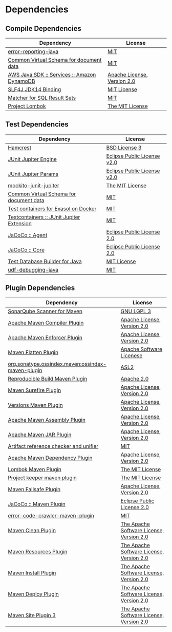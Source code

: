 <!-- @formatter:off -->
# Dependencies

## Compile Dependencies

| Dependency                                       | License                          |
| ------------------------------------------------ | -------------------------------- |
| [error-reporting-java][0]                        | [MIT][1]                         |
| [Common Virtual Schema for document data][2]     | [MIT][1]                         |
| [AWS Java SDK :: Services :: Amazon DynamoDB][4] | [Apache License, Version 2.0][5] |
| [SLF4J JDK14 Binding][6]                         | [MIT License][7]                 |
| [Matcher for SQL Result Sets][8]                 | [MIT][1]                         |
| [Project Lombok][10]                             | [The MIT License][11]            |

## Test Dependencies

| Dependency                                      | License                           |
| ----------------------------------------------- | --------------------------------- |
| [Hamcrest][12]                                  | [BSD License 3][13]               |
| [JUnit Jupiter Engine][14]                      | [Eclipse Public License v2.0][15] |
| [JUnit Jupiter Params][14]                      | [Eclipse Public License v2.0][15] |
| [mockito-junit-jupiter][18]                     | [The MIT License][19]             |
| [Common Virtual Schema for document data][2]    | [MIT][1]                          |
| [Test containers for Exasol on Docker][22]      | [MIT][1]                          |
| [Testcontainers :: JUnit Jupiter Extension][24] | [MIT][25]                         |
| [JaCoCo :: Agent][26]                           | [Eclipse Public License 2.0][27]  |
| [JaCoCo :: Core][26]                            | [Eclipse Public License 2.0][27]  |
| [Test Database Builder for Java][30]            | [MIT License][31]                 |
| [udf-debugging-java][32]                        | [MIT][1]                          |

## Plugin Dependencies

| Dependency                                              | License                                        |
| ------------------------------------------------------- | ---------------------------------------------- |
| [SonarQube Scanner for Maven][34]                       | [GNU LGPL 3][35]                               |
| [Apache Maven Compiler Plugin][36]                      | [Apache License, Version 2.0][37]              |
| [Apache Maven Enforcer Plugin][38]                      | [Apache License, Version 2.0][37]              |
| [Maven Flatten Plugin][40]                              | [Apache Software Licenese][41]                 |
| [org.sonatype.ossindex.maven:ossindex-maven-plugin][42] | [ASL2][41]                                     |
| [Reproducible Build Maven Plugin][44]                   | [Apache 2.0][41]                               |
| [Maven Surefire Plugin][46]                             | [Apache License, Version 2.0][37]              |
| [Versions Maven Plugin][48]                             | [Apache License, Version 2.0][37]              |
| [Apache Maven Assembly Plugin][50]                      | [Apache License, Version 2.0][37]              |
| [Apache Maven JAR Plugin][52]                           | [Apache License, Version 2.0][37]              |
| [Artifact reference checker and unifier][54]            | [MIT][1]                                       |
| [Apache Maven Dependency Plugin][56]                    | [Apache License, Version 2.0][37]              |
| [Lombok Maven Plugin][58]                               | [The MIT License][1]                           |
| [Project keeper maven plugin][60]                       | [The MIT License][61]                          |
| [Maven Failsafe Plugin][62]                             | [Apache License, Version 2.0][37]              |
| [JaCoCo :: Maven Plugin][64]                            | [Eclipse Public License 2.0][27]               |
| [error-code-crawler-maven-plugin][66]                   | [MIT][1]                                       |
| [Maven Clean Plugin][68]                                | [The Apache Software License, Version 2.0][41] |
| [Maven Resources Plugin][70]                            | [The Apache Software License, Version 2.0][41] |
| [Maven Install Plugin][72]                              | [The Apache Software License, Version 2.0][41] |
| [Maven Deploy Plugin][74]                               | [The Apache Software License, Version 2.0][41] |
| [Maven Site Plugin 3][76]                               | [The Apache Software License, Version 2.0][41] |

[2]: https://github.com/exasol/virtual-schema-common-document
[26]: https://www.eclemma.org/jacoco/index.html
[0]: https://github.com/exasol/error-reporting-java
[41]: http://www.apache.org/licenses/LICENSE-2.0.txt
[10]: https://projectlombok.org
[46]: https://maven.apache.org/surefire/maven-surefire-plugin/
[68]: http://maven.apache.org/plugins/maven-clean-plugin/
[4]: https://aws.amazon.com/sdkforjava
[1]: https://opensource.org/licenses/MIT
[18]: https://github.com/mockito/mockito
[48]: http://www.mojohaus.org/versions-maven-plugin/
[60]: https://github.com/exasol/project-keeper/
[13]: http://opensource.org/licenses/BSD-3-Clause
[36]: https://maven.apache.org/plugins/maven-compiler-plugin/
[31]: https://github.com/exasol/test-db-builder-java/blob/main/LICENSE
[27]: https://www.eclipse.org/legal/epl-2.0/
[35]: http://www.gnu.org/licenses/lgpl.txt
[64]: https://www.jacoco.org/jacoco/trunk/doc/maven.html
[5]: https://aws.amazon.com/apache2.0
[19]: https://github.com/mockito/mockito/blob/main/LICENSE
[8]: https://github.com/exasol/hamcrest-resultset-matcher
[11]: https://projectlombok.org/LICENSE
[44]: http://zlika.github.io/reproducible-build-maven-plugin
[7]: http://www.opensource.org/licenses/mit-license.php
[34]: http://sonarsource.github.io/sonar-scanner-maven/
[14]: https://junit.org/junit5/
[40]: https://www.mojohaus.org/flatten-maven-plugin/flatten-maven-plugin
[12]: http://hamcrest.org/JavaHamcrest/
[6]: http://www.slf4j.org
[70]: http://maven.apache.org/plugins/maven-resources-plugin/
[54]: https://github.com/exasol/artifact-reference-checker-maven-plugin
[52]: https://maven.apache.org/plugins/maven-jar-plugin/
[30]: https://github.com/exasol/test-db-builder-java/
[62]: https://maven.apache.org/surefire/maven-failsafe-plugin/
[25]: http://opensource.org/licenses/MIT
[22]: https://github.com/exasol/exasol-testcontainers
[56]: https://maven.apache.org/plugins/maven-dependency-plugin/
[61]: https://github.com/exasol/project-keeper/blob/main/LICENSE
[37]: https://www.apache.org/licenses/LICENSE-2.0.txt
[38]: https://maven.apache.org/enforcer/maven-enforcer-plugin/
[58]: https://awhitford.github.com/lombok.maven/lombok-maven-plugin/
[15]: https://www.eclipse.org/legal/epl-v20.html
[72]: http://maven.apache.org/plugins/maven-install-plugin/
[42]: https://sonatype.github.io/ossindex-maven/maven-plugin/
[24]: https://testcontainers.org
[32]: https://github.com/exasol/udf-debugging-java
[74]: http://maven.apache.org/plugins/maven-deploy-plugin/
[76]: http://maven.apache.org/plugins/maven-site-plugin/
[66]: https://github.com/exasol/error-code-crawler-maven-plugin
[50]: https://maven.apache.org/plugins/maven-assembly-plugin/
